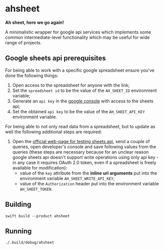 # ahsheet

**Ah sheet, here we go again!**

A minimalistic wrapper for google api services which implements some common intermediate-level functionality which may be useful for wide range of projects.

## Google sheets api prerequisites

For being able to work with a specific google spreadsheet ensure you've done the following things:

1. Open access to the spreadsheet for anyone with the link;
1. Set the `spreadsheet id` to be the value of the `AH_SHEET_ID` environment variable; 
1. Generate an `api key` in the [google console](https://console.cloud.google.com/apis/credentials) with access to the sheets api;
1. Set the obtained `api key` to be the value of the `AH_SHEET_API_KEY` environment variable.

For being able to not only read data from a spreadsheet, but to update as well the following additional steps are required:

1. Open the [official web-page for testing sheets api](https://developers.google.com/sheets/api/reference/rest/v4/spreadsheets.values/update), send a couple of queries, open developer's console and save following values from the queries (these steps are necessary because for an unclear reason google sheets api doesn't support write operations using only api key - in any case it requires OAuth 2.0 token, even if a spreadsheet is freely available for modification):
    - value of the `key` attribute from the **inline url arguments** put into the environment variable `AH_SHEET_WRITE_API_KEY`;
    - value of the `Authorization` header put into the environment variable `AH_SHEET_TOKEN`.

## Building

```
swift build --product ahsheet
```

## Running

```sh
./.build/debug/ahsheet
```
